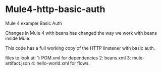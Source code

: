 # Mule4-http-basic-auth
Mule 4 example Basic Auth

Changes in Mule 4 with beans has changed the way we work with beans inside Mule.

This code has a full working copy of the HTTP linstener with basic auth.

files to look at:
  1: POM.xml for dependencies
  2: beans.xml
  3: mule-artifact.json
  4: hello-world.xml for flows.
  
  
